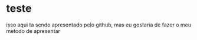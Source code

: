 # teste

isso aqui ta sendo apresentado pelo github, mas eu gostaria de fazer o meu metodo de apresentar
